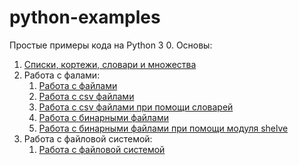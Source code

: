 # python-examples
Простые примеры кода на Python 3
0. Основы:
   1. [Списки, кортежи, словари и множества](https://github.com/zerobot-ru/python-examples/blob/master/basics/basics.py)
1. Работа с фалами:
   1. [Работа с файлами](https://github.com/zerobot-ru/python-examples/blob/master/file/file.py)
   2. [Работа с csv файлами](https://github.com/zerobot-ru/python-examples/blob/master/csv/csv-file.py)
   3. [Работа с csv файлами при помощи словарей](https://github.com/zerobot-ru/python-examples/blob/master/csv/csv-dict.py)
   4. [Работа с бинарными файлами](https://github.com/zerobot-ru/python-examples/blob/master/file/file-binary.py)
   5. [Работа с бинарными файлами при помощи модуля shelve](https://github.com/zerobot-ru/python-examples/blob/master/file/file-shelve.py)
2. Работа с файловой системой:
   1. [Работа с файловой системой](https://github.com/zerobot-ru/python-examples/blob/master/os/file-system.py)
   